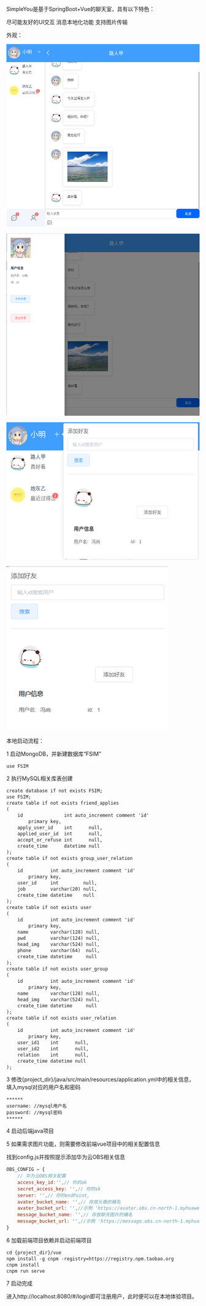 SimpleYou是基于SpringBoot+Vue的聊天室，具有以下特色：

尽可能友好的UI交互
消息本地化功能
支持图片传输

外观：

![](pics/1.png)

![](pics/2.png)



![](pics/3.png)

![](pics/4.png)



本地启动流程：

1 启动MongoDB，并新建数据库“FSIM”

```
use FSIM
```

2 执行MySQL相关库表创建

```mysql
create database if not exists FSIM;
use FSIM;
create table if not exists friend_applies
(
    id               int auto_increment comment 'id'
        primary key,
    apply_user_id    int      null,
    applied_user_id  int      null,
    accept_or_refuse int      null,
    create_time      datetime null
);
create table if not exists group_user_relation
(
    id          int auto_increment comment 'id'
        primary key,
    user_id     int         null,
    job         varchar(20) null,
    create_time datetime    null
);
create table if not exists user
(
    id          int auto_increment comment 'id'
        primary key,
    name        varchar(128) null,
    pwd         varchar(124) null,
    head_img    varchar(524) null,
    phone       varchar(64)  null,
    create_time datetime     null
);
create table if not exists user_group
(
    id          int auto_increment comment 'id'
        primary key,
    name        varchar(128) null,
    head_img    varchar(524) null,
    create_time datetime     null
);
create table if not exists user_relation
(
    id          int auto_increment comment 'id'
        primary key,
    user_id1    int      null,
    user_id2    int      null,
    relation    int      null,
    create_time datetime null
);
```

3 修改{project_dir}/java/src/main/resources/application.yml中的相关信息，填入mysql对应的用户名和密码

```
******
username: //mysql用户名
password: //mysql密码
******
```

4 启动后端java项目

5 如果需求图片功能，则需要修改前端vue项目中的相关配置信息

找到config.js并按照提示添加华为云OBS相关信息

```javascript
OBS_CONFIG = {
    // 华为云OBS相关配置
    access_key_id:'',// 你的ak
    secret_access_key: '',// 你的sk
    server: '',// 你的endPoint,
    avater_bucket_name: '',// 存放头像的桶名
    avater_bucket_url: '',//示例 'https://avater.obs.cn-north-1.myhuaweicloud.com/'
    message_bucket_name: '',// 存放聊天图片的桶名
    message_bucket_url: '',//示例 'https://message.obs.cn-north-1.myhuaweicloud.com/
}
```

6 加载前端项目依赖并启动前端项目

```shell
cd {project_dir}/vue
npm install -g cnpm -registry=https://registry.npm.taobao.org
cnpm install
cnpm run serve
```

7 启动完成

进入http://localhost:8080/#/login即可注册用户，此时便可以在本地体验项目。